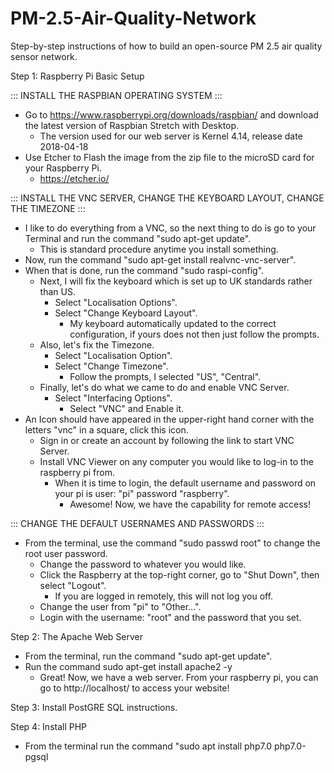 # PM-2.5-Air-Quality-Network
Step-by-step instructions of how to build an open-source PM 2.5 air quality sensor network.

Step 1: Raspberry Pi Basic Setup
  
  ::: INSTALL THE RASPBIAN OPERATING SYSTEM :::
  - Go to https://www.raspberrypi.org/downloads/raspbian/ and download the latest version of Raspbian Stretch with Desktop.
    * The version used for our web server is Kernel 4.14, release date 2018-04-18
  - Use Etcher to Flash the image from the zip file to the microSD card for your Raspberry Pi.
    * https://etcher.io/
    
  ::: INSTALL THE VNC SERVER, CHANGE THE KEYBOARD LAYOUT, CHANGE THE TIMEZONE :::
  - I like to do everything from a VNC, so the next thing to do is go to your Terminal and run the command "sudo apt-get update".
    * This is standard procedure anytime you install something.
  - Now, run the command "sudo apt-get install realvnc-vnc-server".
  - When that is done, run the command "sudo raspi-config".
    * Next, I will fix the keyboard which is set up to UK standards rather than US.
      + Select "Localisation Options".
      + Select "Change Keyboard Layout".
        - My keyboard automatically updated to the correct configuration, if yours does not then just follow the prompts.
    * Also, let's fix the Timezone.
      + Select "Localisation Option".
      + Select "Change Timezone".
        - Follow the prompts, I selected "US", "Central".
    * Finally, let's do what we came to do and enable VNC Server.
      + Select "Interfacing Options".
        - Select "VNC" and Enable it.
  - An Icon should have appeared in the upper-right hand corner with the letters "vnc" in a square, click this icon.
    * Sign in or create an account by following the link to start VNC Server.
    * Install VNC Viewer on any computer you would like to log-in to the raspberry pi from.
      + When it is time to login, the default username and password on your pi is user: "pi" password "raspberry".
        - Awesome! Now, we have the capability for remote access!

  ::: CHANGE THE DEFAULT USERNAMES AND PASSWORDS :::
  - From the terminal, use the command "sudo passwd root" to change the root user password.
    * Change the password to whatever you would like.
    * Click the Raspberry at the top-right corner, go to "Shut Down", then select "Logout".
      + If you are logged in remotely, this will not log you off.
    * Change the user from "pi" to "Other...".
    * Login with the username: "root" and the password that you set.
  

Step 2: The Apache Web Server
  - From the terminal, run the command "sudo apt-get update".
  - Run the command sudo apt-get install apache2 -y
    * Great! Now, we have a web server.  From your raspberry pi, you can go to http://localhost/ to access your website!

Step 3: Install PostGRE SQL instructions.

Step 4: Install PHP
  - From the terminal run the command "sudo apt install php7.0 php7.0-pgsql
